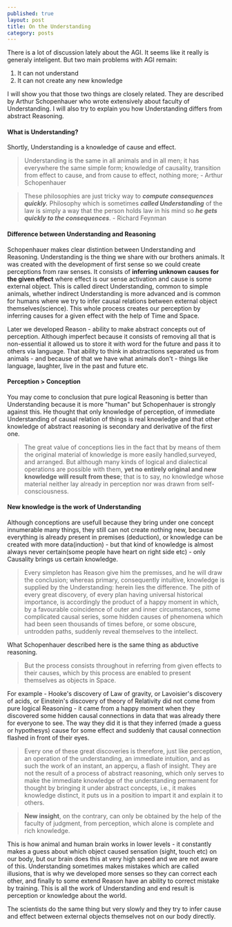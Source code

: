 ```yaml
---
published: true
layout: post
title: On the Understanding
category: posts
---
```


There is a lot of discussion lately about the AGI. It seems like it really is generaly inteligent. But two main problems with AGI remain: 

1. It can not understand
2. It can not create any new knowledge

I will show you that those two things are closely related. They are described by Arthur Schopenhauer who wrote extensively about faculty of Understanding. I will also try to explain you how Understanding differs from abstract Reasoning.

#### What is Understanding?

Shortly, Understanding is a knowledge of cause and effect.

> Understanding is the same in all animals and in all men; it has everywhere the same simple form; knowledge of causality, transition from effect to cause, and from cause to effect, nothing more; - Arthur Schopenhauer

> These philosophies are just tricky way to ***compute consequences quickly.*** Philosophy which is sometimes ***called Understanding*** of the law is simply a way that the person holds law in his mind so ***he gets quickly to the consequences***. - Richard Feynman


#### Difference between Understanding and Reasoning

Schopenhauer makes clear distintion between Understanding and Reasoning. Understanding is the thing we share with our brothers animals. It was created  with the development of first sense so we could create perceptions from raw senses. It consists of **inferring unknown causes for the given effect** where effect is our sense activation and cause is some external object. This is called direct Understanding, common to simple animals, whether indirect Understanding is more advanced and is common for humans where we try to infer causal relations between external object themselves(science). This whole process creates our perception by inferring causes for a given effect with the help of Time and Space.

Later we developed Reason - ability to make abstract concepts out of perception. Although imperfect because it consists of removing all that is non-essential it allowed us to store it with word for the future and pass it to others via language. That ability to think in abstractions separated us from animals - and because of that we have what animals don't - things like language, laughter, live in the past and future etc.

#### Perception > Conception

You may come to conclusion that pure logical Reasoning is better than Understanding because it is more "human" but Schopenhauer is strongly against this. He thought that only knowledge of perception, of immediate Understanding of causal relation of things is real knowledge and that other knowledge of abstract reasoning is secondary and derivative of the first one.

>The great value of conceptions lies in the fact that by means of them the original material of knowledge is more easily handled,surveyed, and arranged. But although many kinds of logical and dialectical operations are possible with them, **yet no entirely original and new knowledge will result from these**; that is to say, no knowledge whose material neither lay already in perception nor was drawn from self-consciousness.  


#### New knowledge is the work of Understanding

Although conceptions are usefull because they bring under one concept innumerable many things, they still can not create nothing new, because everything is already present in premises (deduction), or knowledge can be created with more data(induction) - but that kind of knowledge is almost always never certain(some people have heart on right side etc) - only Causality brings us certain knowledge.

> Every simpleton has Reason give him the premisses, and he will draw the conclusion; whereas primary, consequently intuitive, knowledge is supplied by the Understanding: herein lies the difference. The pith of every great discovery, of every plan having universal historical importance, is accordingly the product of a happy moment in which, by a favourable coincidence of outer and inner circumstances, some complicated causal series, some hidden causes of phenomena which had been seen thousands of times before, or some obscure, untrodden paths, suddenly reveal themselves to the intellect.

What Schopenhauer described here is the same thing as abductive reasoning.

> But the process consists throughout in referring from given effects to their causes, which by this process are enabled to present themselves as objects in Space.

For example - Hooke's discovery of Law of gravity, or Lavoisier's discovery of acids, or Einstein's discovery of theory of Relativity did not come from pure logical Reasoning - it came from a happy moment when they discovered some hidden causal connections in data that was already there for everyone to see. The way they did it is that they inferred (made a guess or hypothesys) cause for some effect and suddenly that causal connection flashed in front of their eyes.

> Every one of these great discoveries is therefore, just like perception, an operation of the understanding, an immediate intuition, and as such the work of an instant, an apperçu, a flash of insight. They are not the result of a process of abstract reasoning, which only serves to make the immediate knowledge of the understanding permanent for thought by bringing it under abstract concepts, i.e., it makes knowledge distinct, it puts us in a position to impart it and explain it to others.

> **New insight**, on the contrary, can only be obtained by the help of the faculty of judgment, from perception, which alone is complete and rich knowledge.

This is how animal and human brain works in lower levels - it constantly makes a guess about which object caused sensation (sight, touch etc) on our body, but our brain does this at very high speed and we are not aware of this. Understanding sometimes makes mistakes which are called illusions, that is why we developed more senses so they can correct each other, and finally to some extend Reason have an ability to correct mistake by training. This is all the work of Understanding and end result is perception or knowledge about the world.

The scientists do the same thing but very slowly and they try to infer cause and effect between external objects themselves not on our body directly.
